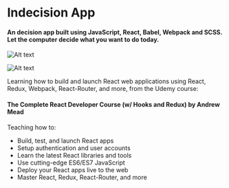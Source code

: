 ﻿# Indecision App

#### An decision app built using JavaScript, React, Babel, Webpack and SCSS. Let the computer decide what you want to do today.


![Alt text](/screenshots/Indecision.PNG?raw=true "Indecision")  

![Alt text](/screenshots/Modal.PNG?raw=true "Modal")

Learning how to build and launch React web applications using React, Redux, Webpack, React-Router, and more, from the Udemy course:
#### The Complete React Developer Course (w/ Hooks and Redux) by Andrew Mead

Teaching how to:
- Build, test, and launch React apps
- Setup authentication and user accounts
- Learn the latest React libraries and tools
- Use cutting-edge ES6/ES7 JavaScript
- Deploy your React apps live to the web
- Master React, Redux, React-Router, and more
